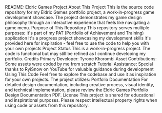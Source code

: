 README: Eldric Games Project
	About This Project
This is the source code repository for my Eldric Games portfolio project, a work-in-progress game development showcase. The project demonstrates my game design philosophy through an interactive experience that feels like navigating a game menu.
	Purpose of This Repository
This repository serves multiple purposes:
It's part of my PAT (Portfolio of Achievement and Training) application
It's a progress project showcasing my development skills
It's provided here for inspiration - feel free to use the code to help you with your own projects
	Project Status
This is a work-in-progress project. The code is functional but may still be refined as I continue developing my portfolio.
Credits
	Primary Developer: Tyrone Khorombi
	Asset Contributions: Some assets were coded by me from scratch
	Tutorial Assistance: Special thanks to RyiSnow on YouTube for valuable guidance during development
Using This Code
Feel free to explore the codebase and use it as inspiration for your own projects. The project utilizes:
Portfolio Documentation
For detailed design documentation, including creative process, visual identity, and technical implementation, please review the Eldric Games Portfolio Design Documentation PDF.
License
This project is shared for educational and inspirational purposes. Please respect intellectual property rights when using code or assets from this repository.
